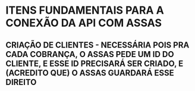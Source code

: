 # ITENS FUNDAMENTAIS PARA A CONEXÃO DA API COM ASSAS

## CRIAÇÃO DE CLIENTES - NECESSÁRIA POIS PRA CADA COBRANÇA, O ASSAS PEDE UM ID DO CLIENTE, E ESSE ID PRECISARÁ SER CRIADO, E (ACREDITO QUE) O ASSAS GUARDARÁ ESSE DIREITO 